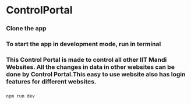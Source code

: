 # ControlPortal

### Clone the app

### To start the app in development mode, run in terminal


### This Control Portal is made to control all other IIT Mandi Websites. All the changes in data in other websites can be done by Control Portal.This easy to use website also has login features for different websites.



###
```
npm run dev
```